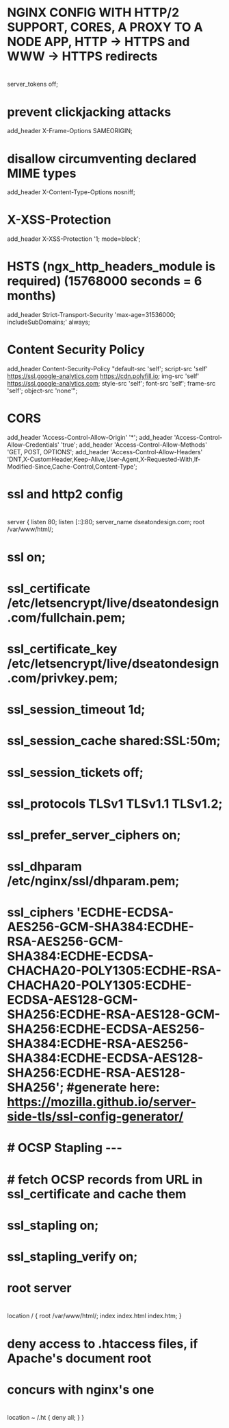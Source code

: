 # NGINX CONFIG WITH HTTP/2 SUPPORT, CORES, A PROXY TO A NODE APP, HTTP -> HTTPS and WWW -> HTTPS redirects
#
server_tokens  off;

# prevent clickjacking attacks
add_header  X-Frame-Options SAMEORIGIN;

# disallow circumventing declared MIME types
add_header  X-Content-Type-Options nosniff;

# X-XSS-Protection
add_header  X-XSS-Protection '1; mode=block';

# HSTS (ngx_http_headers_module is required) (15768000 seconds = 6 months)
add_header  Strict-Transport-Security 'max-age=31536000; includeSubDomains;' always;

# Content Security Policy
add_header Content-Security-Policy "default-src 'self'; script-src 'self' https://ssl.google-analytics.com https://cdn.polyfill.io; img-src 'self' https://ssl.google-analytics.com; style-src 'self'; font-src 'self'; frame-src 'self'; object-src 'none'";

# CORS
add_header  'Access-Control-Allow-Origin' '*';
add_header  'Access-Control-Allow-Credentials' 'true';
add_header  'Access-Control-Allow-Methods' 'GET, POST, OPTIONS';
add_header  'Access-Control-Allow-Headers' 'DNT,X-CustomHeader,Keep-Alive,User-Agent,X-Requested-With,If-Modified-Since,Cache-Control,Content-Type';

# ssl and http2 config
#
server {
  listen       80;
  listen       [::]:80;
  server_name  dseatondesign.com;
  root         /var/www/html/;

#   ssl on;
#   ssl_certificate      /etc/letsencrypt/live/dseatondesign.com/fullchain.pem;
#   ssl_certificate_key  /etc/letsencrypt/live/dseatondesign.com/privkey.pem;

#   ssl_session_timeout  1d;
#   ssl_session_cache    shared:SSL:50m;
#   ssl_session_tickets  off;

#   ssl_protocols              TLSv1 TLSv1.1 TLSv1.2;
#   ssl_prefer_server_ciphers  on;
#   ssl_dhparam                /etc/nginx/ssl/dhparam.pem;
#   ssl_ciphers 'ECDHE-ECDSA-AES256-GCM-SHA384:ECDHE-RSA-AES256-GCM-SHA384:ECDHE-ECDSA-CHACHA20-POLY1305:ECDHE-RSA-CHACHA20-POLY1305:ECDHE-ECDSA-AES128-GCM-SHA256:ECDHE-RSA-AES128-GCM-SHA256:ECDHE-ECDSA-AES256-SHA384:ECDHE-RSA-AES256-SHA384:ECDHE-ECDSA-AES128-SHA256:ECDHE-RSA-AES128-SHA256';  #generate here: https://mozilla.github.io/server-side-tls/ssl-config-generator/

#   # OCSP Stapling ---
#   # fetch OCSP records from URL in ssl_certificate and cache them
#   ssl_stapling         on;
#   ssl_stapling_verify  on;

  # root server
  #
  location / {
    root   /var/www/html/;
    index  index.html index.htm;
  }

  # deny access to .htaccess files, if Apache's document root
  # concurs with nginx's one
  #
  location ~ /\.ht {
    deny  all;
  }
}
